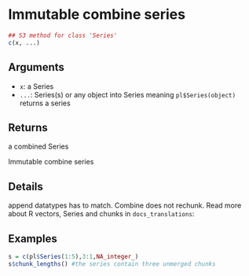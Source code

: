 # Immutable combine series

```r
## S3 method for class 'Series'
c(x, ...)
```

## Arguments

- `x`: a Series
- `...`: Series(s) or any object into Series meaning `pl$Series(object)` returns a series

## Returns

a combined Series

Immutable combine series

## Details

append datatypes has to match. Combine does not rechunk. Read more about R vectors, Series and chunks in `docs_translations`:

## Examples

```r
s = c(pl$Series(1:5),3:1,NA_integer_)
s$chunk_lengths() #the series contain three unmerged chunks
```